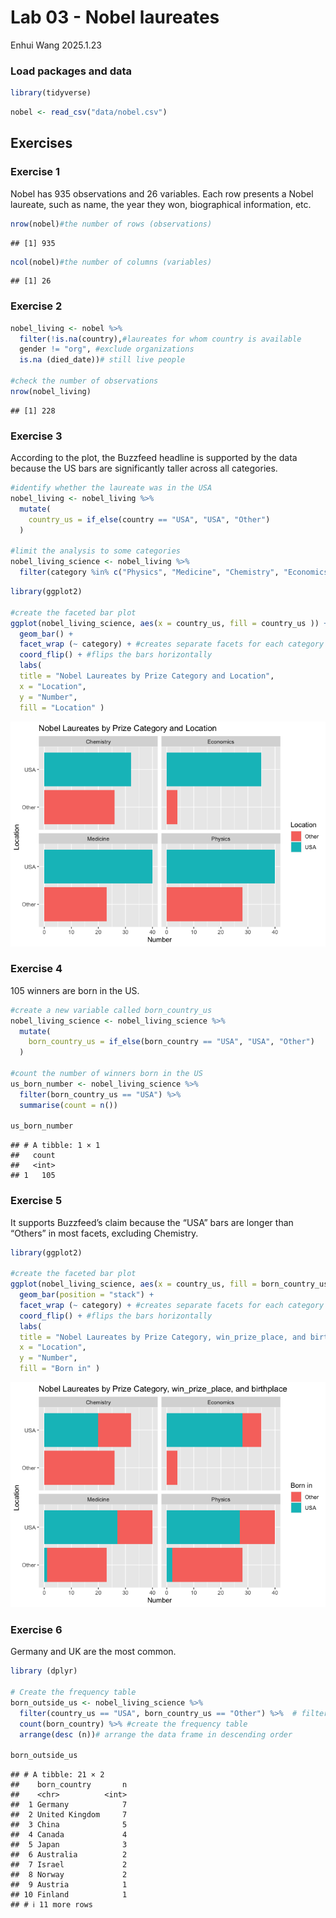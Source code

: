 Lab 03 - Nobel laureates
================
Enhui Wang
2025.1.23

### Load packages and data

``` r
library(tidyverse) 
```

``` r
nobel <- read_csv("data/nobel.csv")
```

## Exercises

### Exercise 1

Nobel has 935 observations and 26 variables. Each row presents a Nobel
laureate, such as name, the year they won, biographical information,
etc.

``` r
nrow(nobel)#the number of rows (observations)
```

    ## [1] 935

``` r
ncol(nobel)#the number of columns (variables)
```

    ## [1] 26

### Exercise 2

``` r
nobel_living <- nobel %>%
  filter(!is.na(country),#laureates for whom country is available
  gender != "org", #exclude organizations
  is.na (died_date))# still live people

#check the number of observations
nrow(nobel_living)
```

    ## [1] 228

### Exercise 3

According to the plot, the Buzzfeed headline is supported by the data
because the US bars are significantly taller across all categories.

``` r
#identify whether the laureate was in the USA
nobel_living <- nobel_living %>%
  mutate(
    country_us = if_else(country == "USA", "USA", "Other")
  ) 

#limit the analysis to some categories
nobel_living_science <- nobel_living %>%
  filter(category %in% c("Physics", "Medicine", "Chemistry", "Economics"))
```

``` r
library(ggplot2)

#create the faceted bar plot
ggplot(nobel_living_science, aes(x = country_us, fill = country_us )) + 
  geom_bar() +
  facet_wrap (~ category) + #creates separate facets for each category
  coord_flip() + #flips the bars horizontally
  labs(
  title = "Nobel Laureates by Prize Category and Location",
  x = "Location",
  y = "Number",
  fill = "Location" )
```

![](lab-03_files/figure-gfm/bar_plot-1.png)<!-- -->

### Exercise 4

105 winners are born in the US.

``` r
#create a new variable called born_country_us
nobel_living_science <- nobel_living_science %>%
  mutate(
    born_country_us = if_else(born_country == "USA", "USA", "Other")
  ) 

#count the number of winners born in the US
us_born_number <- nobel_living_science %>%
  filter(born_country_us == "USA") %>%
  summarise(count = n())

us_born_number
```

    ## # A tibble: 1 × 1
    ##   count
    ##   <int>
    ## 1   105

### Exercise 5

It supports Buzzfeed’s claim because the “USA” bars are longer than
“Others” in most facets, excluding Chemistry.

``` r
library(ggplot2)

#create the faceted bar plot
ggplot(nobel_living_science, aes(x = country_us, fill = born_country_us )) + 
  geom_bar(position = "stack") +
  facet_wrap (~ category) + #creates separate facets for each category
  coord_flip() + #flips the bars horizontally
  labs(
  title = "Nobel Laureates by Prize Category, win_prize_place, and birthplace",
  x = "Location",
  y = "Number",
  fill = "Born in" )
```

![](lab-03_files/figure-gfm/unnamed-chunk-5-1.png)<!-- -->

### Exercise 6

Germany and UK are the most common.

``` r
library (dplyr)

# Create the frequency table
born_outside_us <- nobel_living_science %>%
  filter(country_us == "USA", born_country_us == "Other") %>%  # filter for laureates who won in the US but were born outside the US
  count(born_country) %>% #create the frequency table
  arrange(desc (n))# arrange the data frame in descending order

born_outside_us
```

    ## # A tibble: 21 × 2
    ##    born_country       n
    ##    <chr>          <int>
    ##  1 Germany            7
    ##  2 United Kingdom     7
    ##  3 China              5
    ##  4 Canada             4
    ##  5 Japan              3
    ##  6 Australia          2
    ##  7 Israel             2
    ##  8 Norway             2
    ##  9 Austria            1
    ## 10 Finland            1
    ## # ℹ 11 more rows
